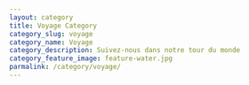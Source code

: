 ```yaml
---
layout: category
title: Voyage Category
category_slug: voyage
category_name: Voyage
category_description: Suivez-nous dans notre tour du monde
category_feature_image: feature-water.jpg
parmalink: /category/voyage/
---
```


